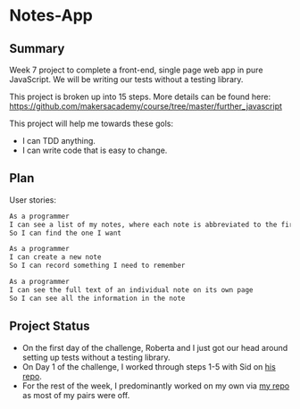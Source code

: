 # Notes-App
## Summary 

Week 7 project to complete a front-end, single page web app in pure JavaScript. We will be writing our tests without a testing library.

This project is broken up into 15 steps. More details can be found here: https://github.com/makersacademy/course/tree/master/further_javascript 

This project will help me towards these gols:
- I can TDD anything. 
- I can write code that is easy to change. 

## Plan 
User stories:
```bash 
As a programmer
I can see a list of my notes, where each note is abbreviated to the first 20 characters
So I can find the one I want
```
```bash 
As a programmer
I can create a new note
So I can record something I need to remember
```
```bash 
As a programmer
I can see the full text of an individual note on its own page
So I can see all the information in the note
```

## Project Status 
- On the first day of the challenge, Roberta and I just got our head around setting up tests without a testing library. 
- On Day 1 of the challenge, I worked through steps 1-5 with Sid on [his repo](https://github.com/smasonmalik/Notes_app).
- For the rest of the week, I predominantly worked on my own via [my repo](https://github.com/jessmar94/Notes-App) as most of my pairs were off. 

